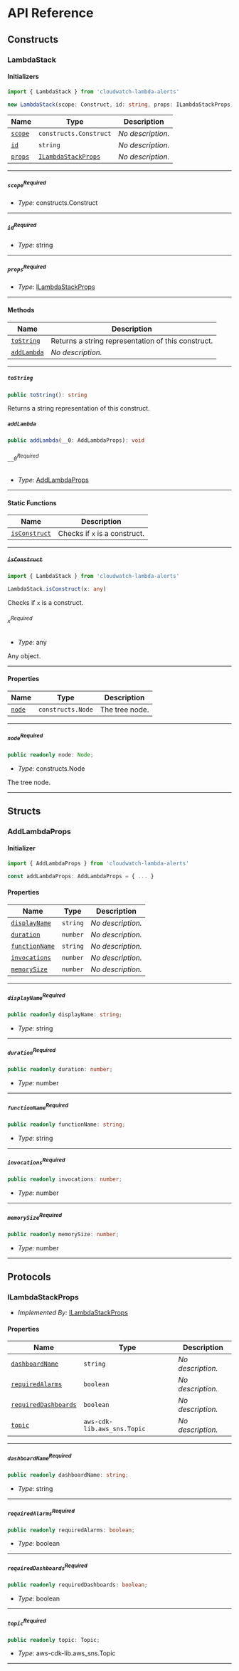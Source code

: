 # API Reference <a name="API Reference" id="api-reference"></a>

## Constructs <a name="Constructs" id="Constructs"></a>

### LambdaStack <a name="LambdaStack" id="cloudwatch-lambda-alerts.LambdaStack"></a>

#### Initializers <a name="Initializers" id="cloudwatch-lambda-alerts.LambdaStack.Initializer"></a>

```typescript
import { LambdaStack } from 'cloudwatch-lambda-alerts'

new LambdaStack(scope: Construct, id: string, props: ILambdaStackProps)
```

| **Name** | **Type** | **Description** |
| --- | --- | --- |
| <code><a href="#cloudwatch-lambda-alerts.LambdaStack.Initializer.parameter.scope">scope</a></code> | <code>constructs.Construct</code> | *No description.* |
| <code><a href="#cloudwatch-lambda-alerts.LambdaStack.Initializer.parameter.id">id</a></code> | <code>string</code> | *No description.* |
| <code><a href="#cloudwatch-lambda-alerts.LambdaStack.Initializer.parameter.props">props</a></code> | <code><a href="#cloudwatch-lambda-alerts.ILambdaStackProps">ILambdaStackProps</a></code> | *No description.* |

---

##### `scope`<sup>Required</sup> <a name="scope" id="cloudwatch-lambda-alerts.LambdaStack.Initializer.parameter.scope"></a>

- *Type:* constructs.Construct

---

##### `id`<sup>Required</sup> <a name="id" id="cloudwatch-lambda-alerts.LambdaStack.Initializer.parameter.id"></a>

- *Type:* string

---

##### `props`<sup>Required</sup> <a name="props" id="cloudwatch-lambda-alerts.LambdaStack.Initializer.parameter.props"></a>

- *Type:* <a href="#cloudwatch-lambda-alerts.ILambdaStackProps">ILambdaStackProps</a>

---

#### Methods <a name="Methods" id="Methods"></a>

| **Name** | **Description** |
| --- | --- |
| <code><a href="#cloudwatch-lambda-alerts.LambdaStack.toString">toString</a></code> | Returns a string representation of this construct. |
| <code><a href="#cloudwatch-lambda-alerts.LambdaStack.addLambda">addLambda</a></code> | *No description.* |

---

##### `toString` <a name="toString" id="cloudwatch-lambda-alerts.LambdaStack.toString"></a>

```typescript
public toString(): string
```

Returns a string representation of this construct.

##### `addLambda` <a name="addLambda" id="cloudwatch-lambda-alerts.LambdaStack.addLambda"></a>

```typescript
public addLambda(__0: AddLambdaProps): void
```

###### `__0`<sup>Required</sup> <a name="__0" id="cloudwatch-lambda-alerts.LambdaStack.addLambda.parameter.__0"></a>

- *Type:* <a href="#cloudwatch-lambda-alerts.AddLambdaProps">AddLambdaProps</a>

---

#### Static Functions <a name="Static Functions" id="Static Functions"></a>

| **Name** | **Description** |
| --- | --- |
| <code><a href="#cloudwatch-lambda-alerts.LambdaStack.isConstruct">isConstruct</a></code> | Checks if `x` is a construct. |

---

##### ~~`isConstruct`~~ <a name="isConstruct" id="cloudwatch-lambda-alerts.LambdaStack.isConstruct"></a>

```typescript
import { LambdaStack } from 'cloudwatch-lambda-alerts'

LambdaStack.isConstruct(x: any)
```

Checks if `x` is a construct.

###### `x`<sup>Required</sup> <a name="x" id="cloudwatch-lambda-alerts.LambdaStack.isConstruct.parameter.x"></a>

- *Type:* any

Any object.

---

#### Properties <a name="Properties" id="Properties"></a>

| **Name** | **Type** | **Description** |
| --- | --- | --- |
| <code><a href="#cloudwatch-lambda-alerts.LambdaStack.property.node">node</a></code> | <code>constructs.Node</code> | The tree node. |

---

##### `node`<sup>Required</sup> <a name="node" id="cloudwatch-lambda-alerts.LambdaStack.property.node"></a>

```typescript
public readonly node: Node;
```

- *Type:* constructs.Node

The tree node.

---


## Structs <a name="Structs" id="Structs"></a>

### AddLambdaProps <a name="AddLambdaProps" id="cloudwatch-lambda-alerts.AddLambdaProps"></a>

#### Initializer <a name="Initializer" id="cloudwatch-lambda-alerts.AddLambdaProps.Initializer"></a>

```typescript
import { AddLambdaProps } from 'cloudwatch-lambda-alerts'

const addLambdaProps: AddLambdaProps = { ... }
```

#### Properties <a name="Properties" id="Properties"></a>

| **Name** | **Type** | **Description** |
| --- | --- | --- |
| <code><a href="#cloudwatch-lambda-alerts.AddLambdaProps.property.displayName">displayName</a></code> | <code>string</code> | *No description.* |
| <code><a href="#cloudwatch-lambda-alerts.AddLambdaProps.property.duration">duration</a></code> | <code>number</code> | *No description.* |
| <code><a href="#cloudwatch-lambda-alerts.AddLambdaProps.property.functionName">functionName</a></code> | <code>string</code> | *No description.* |
| <code><a href="#cloudwatch-lambda-alerts.AddLambdaProps.property.invocations">invocations</a></code> | <code>number</code> | *No description.* |
| <code><a href="#cloudwatch-lambda-alerts.AddLambdaProps.property.memorySize">memorySize</a></code> | <code>number</code> | *No description.* |

---

##### `displayName`<sup>Required</sup> <a name="displayName" id="cloudwatch-lambda-alerts.AddLambdaProps.property.displayName"></a>

```typescript
public readonly displayName: string;
```

- *Type:* string

---

##### `duration`<sup>Required</sup> <a name="duration" id="cloudwatch-lambda-alerts.AddLambdaProps.property.duration"></a>

```typescript
public readonly duration: number;
```

- *Type:* number

---

##### `functionName`<sup>Required</sup> <a name="functionName" id="cloudwatch-lambda-alerts.AddLambdaProps.property.functionName"></a>

```typescript
public readonly functionName: string;
```

- *Type:* string

---

##### `invocations`<sup>Required</sup> <a name="invocations" id="cloudwatch-lambda-alerts.AddLambdaProps.property.invocations"></a>

```typescript
public readonly invocations: number;
```

- *Type:* number

---

##### `memorySize`<sup>Required</sup> <a name="memorySize" id="cloudwatch-lambda-alerts.AddLambdaProps.property.memorySize"></a>

```typescript
public readonly memorySize: number;
```

- *Type:* number

---


## Protocols <a name="Protocols" id="Protocols"></a>

### ILambdaStackProps <a name="ILambdaStackProps" id="cloudwatch-lambda-alerts.ILambdaStackProps"></a>

- *Implemented By:* <a href="#cloudwatch-lambda-alerts.ILambdaStackProps">ILambdaStackProps</a>


#### Properties <a name="Properties" id="Properties"></a>

| **Name** | **Type** | **Description** |
| --- | --- | --- |
| <code><a href="#cloudwatch-lambda-alerts.ILambdaStackProps.property.dashboardName">dashboardName</a></code> | <code>string</code> | *No description.* |
| <code><a href="#cloudwatch-lambda-alerts.ILambdaStackProps.property.requiredAlarms">requiredAlarms</a></code> | <code>boolean</code> | *No description.* |
| <code><a href="#cloudwatch-lambda-alerts.ILambdaStackProps.property.requiredDashboards">requiredDashboards</a></code> | <code>boolean</code> | *No description.* |
| <code><a href="#cloudwatch-lambda-alerts.ILambdaStackProps.property.topic">topic</a></code> | <code>aws-cdk-lib.aws_sns.Topic</code> | *No description.* |

---

##### `dashboardName`<sup>Required</sup> <a name="dashboardName" id="cloudwatch-lambda-alerts.ILambdaStackProps.property.dashboardName"></a>

```typescript
public readonly dashboardName: string;
```

- *Type:* string

---

##### `requiredAlarms`<sup>Required</sup> <a name="requiredAlarms" id="cloudwatch-lambda-alerts.ILambdaStackProps.property.requiredAlarms"></a>

```typescript
public readonly requiredAlarms: boolean;
```

- *Type:* boolean

---

##### `requiredDashboards`<sup>Required</sup> <a name="requiredDashboards" id="cloudwatch-lambda-alerts.ILambdaStackProps.property.requiredDashboards"></a>

```typescript
public readonly requiredDashboards: boolean;
```

- *Type:* boolean

---

##### `topic`<sup>Required</sup> <a name="topic" id="cloudwatch-lambda-alerts.ILambdaStackProps.property.topic"></a>

```typescript
public readonly topic: Topic;
```

- *Type:* aws-cdk-lib.aws_sns.Topic

---


